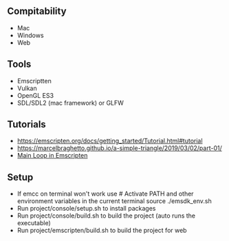
## Compitability
- Mac
- Windows
- Web

## Tools
- Emscriptten
- Vulkan
- OpenGL ES3
- SDL/SDL2 (mac framework) or GLFW

## Tutorials
- https://emscripten.org/docs/getting_started/Tutorial.html#tutorial
- https://marcelbraghetto.github.io/a-simple-triangle/2019/03/02/part-01/
- [Main Loop in Emscripten](https://emscripten.org/docs/porting/emscripten-runtime-environment.html)

## Setup
- If emcc on terminal won't work use # Activate PATH and other environment variables in the current terminal
  source ./emsdk_env.sh
- Run project/console/setup.sh to install packages
- Run project/console/build.sh to build the project (auto runs the executable)
- Run project/emscripten/build.sh to build the project for web